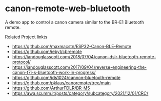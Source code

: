 # canon-remote-web-bluetooth

A demo app to control a canon camera similar to the BR-E1 Bluetooth remote.

Related Project linkts
* https://github.com/maxmacstn/ESP32-Canon-BLE-Remote
* https://github.com/iebyt/cbremote
* https://iandouglasscott.com/2018/07/04/canon-dslr-bluetooth-remote-protocol/
* https://iandouglasscott.com/2017/09/04/reverse-engineering-the-canon-t7i-s-bluetooth-work-in-progress/
* https://github.com/ids1024/cannon-bluetooth-remote
* https://github.com/pklaus/canoremote/tree/main
* https://github.com/ArthurFDLR/BR-M5
* https://awa.scumm.it/posts/category/subcategory/2021/12/01/CRC/


